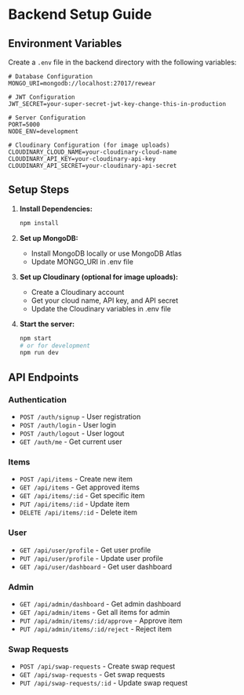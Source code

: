 # Backend Setup Guide

## Environment Variables

Create a `.env` file in the backend directory with the following variables:

```env
# Database Configuration
MONGO_URI=mongodb://localhost:27017/rewear

# JWT Configuration
JWT_SECRET=your-super-secret-jwt-key-change-this-in-production

# Server Configuration
PORT=5000
NODE_ENV=development

# Cloudinary Configuration (for image uploads)
CLOUDINARY_CLOUD_NAME=your-cloudinary-cloud-name
CLOUDINARY_API_KEY=your-cloudinary-api-key
CLOUDINARY_API_SECRET=your-cloudinary-api-secret
```

## Setup Steps

1. **Install Dependencies:**
   ```bash
   npm install
   ```

2. **Set up MongoDB:**
   - Install MongoDB locally or use MongoDB Atlas
   - Update MONGO_URI in .env file

3. **Set up Cloudinary (optional for image uploads):**
   - Create a Cloudinary account
   - Get your cloud name, API key, and API secret
   - Update the Cloudinary variables in .env file

4. **Start the server:**
   ```bash
   npm start
   # or for development
   npm run dev
   ```

## API Endpoints

### Authentication
- `POST /auth/signup` - User registration
- `POST /auth/login` - User login
- `POST /auth/logout` - User logout
- `GET /auth/me` - Get current user

### Items
- `POST /api/items` - Create new item
- `GET /api/items` - Get approved items
- `GET /api/items/:id` - Get specific item
- `PUT /api/items/:id` - Update item
- `DELETE /api/items/:id` - Delete item

### User
- `GET /api/user/profile` - Get user profile
- `PUT /api/user/profile` - Update user profile
- `GET /api/user/dashboard` - Get user dashboard

### Admin
- `GET /api/admin/dashboard` - Get admin dashboard
- `GET /api/admin/items` - Get all items for admin
- `PUT /api/admin/items/:id/approve` - Approve item
- `PUT /api/admin/items/:id/reject` - Reject item

### Swap Requests
- `POST /api/swap-requests` - Create swap request
- `GET /api/swap-requests` - Get swap requests
- `PUT /api/swap-requests/:id` - Update swap request 